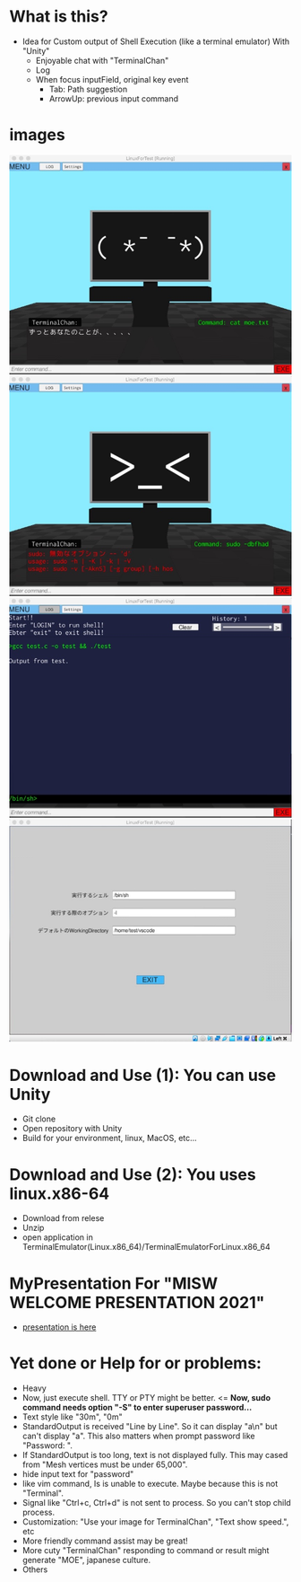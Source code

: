 # What is this?
- Idea for Custom output of Shell Execution (like a terminal emulator) With "Unity"
    - Enjoyable chat with "TerminalChan"
    - Log
    - When focus inputField, original key event
        - Tab: Path suggestion
        - ArrowUp: previous input command

# images
![Chatting with TerminalChan: Success](./RevealPresentation/resources/Scene_Chatting_Success.jpeg)
![Chatting with TerminalChan: Error](./RevealPresentation/resources/Scene_Chatting_Error.jpeg)
![Log](./RevealPresentation/resources/Scene_Log.jpeg)
![Settings](./RevealPresentation/resources/Scene_Setting.jpeg)

# Download and Use (1): You can use Unity
- Git clone
- Open repository with Unity
- Build for your environment, linux, MacOS, etc...

# Download and Use (2): You uses linux.x86-64
- Download from relese 
- Unzip
- open application in TerminalEmulator(Linux.x86_64)/TerminalEmulatorForLinux.x86_64

# MyPresentation For "MISW WELCOME PRESENTATION 2021"
- [presentation is here](https://snakesneaks.github.io/TerminalEmulatorWithUnity/RevealPresentation/export/)

# Yet done or Help for or problems: 
- Heavy
- Now, just execute shell. TTY or PTY might be better. <= **Now, sudo command needs option "-S" to enter superuser password...**
- Text style like "30m", "0m"
- StandardOutput is received "Line by Line". So it can display "a\n" but can't display "a". This also matters when prompt password like "Password: ".
- If StandardOutput is too long, text is not displayed fully. This may cased from "Mesh vertices must be under 65,000". 
- hide input text for "password"
- like vim command, Is is unable to execute. Maybe because this is not "Terminal". 
- Signal like "Ctrl+c, Ctrl+d" is not sent to process. So you can't stop child process.
- Customization: "Use your image for TerminalChan", "Text show speed.", etc
- More friendly command assist may be great!
- More cuty "TerminalChan" responding to command or result might generate "MOE", japanese culture.
- Others